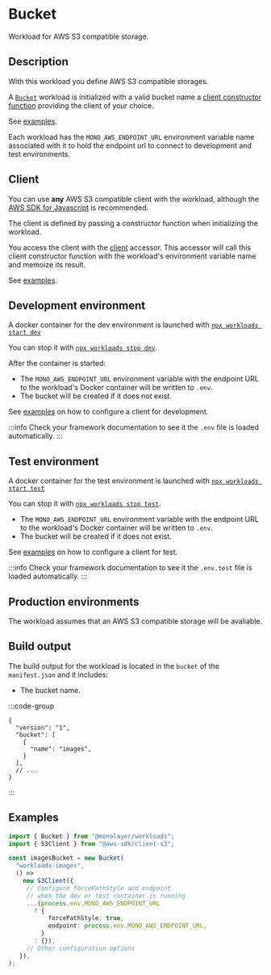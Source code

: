 # Bucket

Workload for AWS S3 compatible storage.

## Description

With this workload you define AWS S3 compatible storages.

A [`Bucket`](./../reference/api/main/classes/Bucket.md) workload is initialized with a valid bucket name a [client constructor function](./../reference/api/main/interfaces/DatabaseOptions.md#properties) providing the client of your choice.

See [examples](#examples).

Each workload has the `MONO_AWS_ENDPOINT_URL` environment variable name associated with it to hold the endpoint url to connect to development and test environments.

## Client

You can use **any** AWS S3 compatible client with the workload, although the [AWS SDK for Javascript](https://aws.amazon.com/sdk-for-javascript/) is recommended.

The client is defined by passing a constructor function when initializing the workload.

You access the client with the [client](./../reference/api/main/classes/Bucket.md#client) accessor. This accessor will call this client constructor function with the workload's environment variable name and memoize its result.

See [examples](#examples).

## Development environment

A docker container for the dev environment is launched with [`npx workloads start dev`](./../reference/cli/start-dev.md)

You can stop it with [`npx workloads stop dev`](./../reference/cli/stop-dev.md).

After the container is started:

- The `MONO_AWS_ENDPOINT_URL` environment variable with the endpoint URL to the workload's Docker container
will be written to `.env`.
- The bucket will be created if it does not exist.

See [examples](#examples) on how to configure a client for development.

:::info
Check your framework documentation to see it the `.env` file is loaded automatically.
:::

## Test environment

A docker container for the test environment is launched with [`npx workloads start test`](./../reference/cli/start-test.md)

You can stop it with [`npx workloads stop test`](./../reference/cli/stop-test.md).

- The `MONO_AWS_ENDPOINT_URL` environment variable with the endpoint URL to the workload's Docker container
will be written to `.env`.
- The bucket will be created if it does not exist.

See [examples](#examples) on how to configure a client for test.

:::info
Check your framework documentation to see it the `.env.test` file is loaded automatically.
:::

## Production environments

The workload assumes that an AWS S3 compatible storage will be avaliable.

## Build output

The build output for the workload is located in the `bucket` of the `manifest.json`
and it includes:

- The bucket name.

:::code-group

```json[Bucket Workload]
{
  "version": "1",
  "bucket": [
    {
      "name": "images",
    }
  ],
  // ...
}
```

:::

## Examples

```ts
import { Bucket } from "@monolayer/workloads";
import { S3Client } from "@aws-sdk/client-s3";

const imagesBucket = new Bucket(
  "workloads-images",
  () =>
    new S3Client({
     // Configure forcePathStyle and endpoint
     // when the dev or test container is running
     ...(process.env.MONO_AWS_ENDPOINT_URL
       ? {
           forcePathStyle: true,
           endpoint: process.env.MONO_AWS_ENDPOINT_URL,
         }
       : {}),
     // Other configuration options
   }),
);
```
